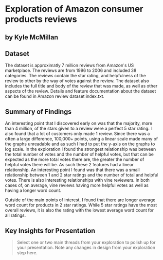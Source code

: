 # Exploration of Amazon consumer products reviews
## by Kyle McMillan


## Dataset

The dataset is approximatly 7 million reviews from Amazon's US marketplace. The reviews are from 1996 to 2006 and included 38
categories. The reviews contain the star rating, and helpfulness of the review to other by the way of votes against the review. 
The dataset also includes the full title and body of the review that was made, as well as other aspects of the review.
Details and feature documentation about the dataset can be found in Amazon review dataset index.txt.


## Summary of Findings

An interesting point that I discovered early on was that the majority, more than 4 million, of the stars given to a review 
were a perfect 5 star rating. I also found that a lot of customers only made 1 review.
Since there was a often a large difference, 100,000+ points, using a linear scale made many of the graphs unreadable and as such
I had to put the y-axis on the graphs to log scale.
In the exploration I found the strongest relationship was between the total number of votes and the number of helpful votes, 
but that can be expected as the more total votes there are, the greater the number of helpful votes there will be. As such 
these 2 features had a linear relationship. 
An interesting point I found was that there was a small relationship between 1 and 2 star ratings and the number of total and 
helpful votes. There is also interesting relationships with vine reviewers. In both cases of, on average, vine reviews having 
more helpful votes as well as having a longer word count.

Outside of the main points of interest, I found that there are longer average word count for products in 2 star ratings. While 5 star ratings have the most overall reviews, it is also the rating with the lowest average word count for all ratings.


## Key Insights for Presentation

> Select one or two main threads from your exploration to polish up for your presentation. Note any changes in design from your exploration step here.
